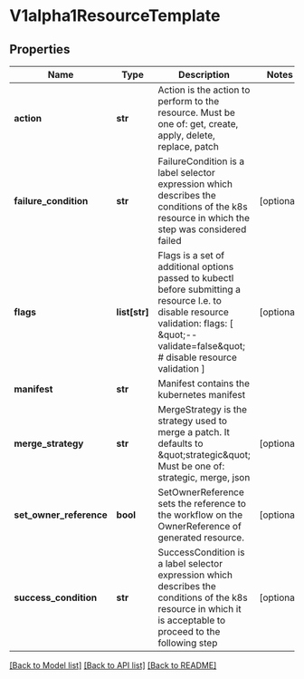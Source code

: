 # V1alpha1ResourceTemplate

## Properties
Name | Type | Description | Notes
------------ | ------------- | ------------- | -------------
**action** | **str** | Action is the action to perform to the resource. Must be one of: get, create, apply, delete, replace, patch | 
**failure_condition** | **str** | FailureCondition is a label selector expression which describes the conditions of the k8s resource in which the step was considered failed | [optional] 
**flags** | **list[str]** | Flags is a set of additional options passed to kubectl before submitting a resource I.e. to disable resource validation: flags: [  \&quot;--validate&#x3D;false\&quot;  # disable resource validation ] | [optional] 
**manifest** | **str** | Manifest contains the kubernetes manifest | 
**merge_strategy** | **str** | MergeStrategy is the strategy used to merge a patch. It defaults to \&quot;strategic\&quot; Must be one of: strategic, merge, json | [optional] 
**set_owner_reference** | **bool** | SetOwnerReference sets the reference to the workflow on the OwnerReference of generated resource. | [optional] 
**success_condition** | **str** | SuccessCondition is a label selector expression which describes the conditions of the k8s resource in which it is acceptable to proceed to the following step | [optional] 

[[Back to Model list]](../README.md#documentation-for-models) [[Back to API list]](../README.md#documentation-for-api-endpoints) [[Back to README]](../README.md)


